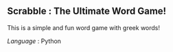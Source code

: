 ##  **Scrabble** : The Ultimate Word Game!
This is a simple and fun word game with greek words!

*Language* : Python


